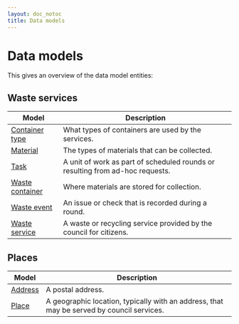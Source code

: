 ```yaml
---
layout: doc_notoc
title: Data models
---
```


# Data models

This gives an overview of the data model entities:

## Waste services

Model | Description
------|------------
[Container type](container-type.md) | What types of containers are used by the services.
[Material](material.md) | The types of materials that can be collected.
[Task](task.md) | A unit of work as part of scheduled rounds or resulting from ad-hoc requests.
[Waste container](waste-container.md) | Where materials are stored for collection.
[Waste event](waste-event.md) | An issue or check that is recorded during a round.
[Waste service](waste-service.md) | A waste or recycling service provided by the council for citizens.


## Places

Model | Description
------|------------
[Address](address.md) | A postal address.
[Place](place.md) | A geographic location, typically with an address, that may be served by council services.

<!---

[Round plan](round-plan.md) | A vehicle emptying containers from a set of properties on a repeating schedule.
[Round](round.md) | An instance of a round plan that has been executed on a particular date.

![Entity Relationships]({{ site.baseurl }}/images/waste_services_erd.png)
-->